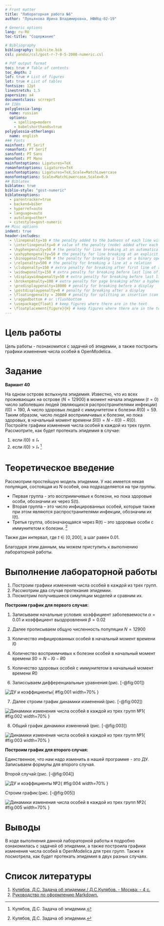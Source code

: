 ```yaml
---
# Front matter
title: "Лабораторная работа №6"
author: "Лукьянова Ирина Владимировна, НФИбд-02-19"

# Generic options
lang: ru-RU
toc-title: "Содержание"

# Bibliography
bibliography: bib/cite.bib
csl: pandoc/csl/gost-r-7-0-5-2008-numeric.csl

# Pdf output format
toc: true # Table of contents
toc_depth: 2
lof: true # List of figures
lot: true # List of tables
fontsize: 12pt
linestretch: 1.5
papersize: a4
documentclass: scrreprt
## I18n
polyglossia-lang:
  name: russian
  options:
	- spelling=modern
	- babelshorthands=true
polyglossia-otherlangs:
  name: english
### Fonts
mainfont: PT Serif
romanfont: PT Serif
sansfont: PT Sans
monofont: PT Mono
mainfontoptions: Ligatures=TeX
romanfontoptions: Ligatures=TeX
sansfontoptions: Ligatures=TeX,Scale=MatchLowercase
monofontoptions: Scale=MatchLowercase,Scale=0.9
## Biblatex
biblatex: true
biblio-style: "gost-numeric"
biblatexoptions:
  - parentracker=true
  - backend=biber
  - hyperref=auto
  - language=auto
  - autolang=other*
  - citestyle=gost-numeric
## Misc options
indent: true
header-includes:
  - \linepenalty=10 # the penalty added to the badness of each line within a paragraph (no associated penalty node) Increasing the value makes tex try to have fewer lines in the paragraph.
  - \interlinepenalty=0 # value of the penalty (node) added after each line of a paragraph.
  - \hyphenpenalty=50 # the penalty for line breaking at an automatically inserted hyphen
  - \exhyphenpenalty=50 # the penalty for line breaking at an explicit hyphen
  - \binoppenalty=700 # the penalty for breaking a line at a binary operator
  - \relpenalty=500 # the penalty for breaking a line at a relation
  - \clubpenalty=150 # extra penalty for breaking after first line of a paragraph
  - \widowpenalty=150 # extra penalty for breaking before last line of a paragraph
  - \displaywidowpenalty=50 # extra penalty for breaking before last line before a display math
  - \brokenpenalty=100 # extra penalty for page breaking after a hyphenated line
  - \predisplaypenalty=10000 # penalty for breaking before a display
  - \postdisplaypenalty=0 # penalty for breaking after a display
  - \floatingpenalty = 20000 # penalty for splitting an insertion (can only be split footnote in standard LaTeX)
  - \raggedbottom # or \flushbottom
  - \usepackage{float} # keep figures where there are in the text
  - \floatplacement{figure}{H} # keep figures where there are in the text
---
```


# **Цель работы**

Цель работы - познакомится с задачей об эпидемии, а также построить графики изменения числа особей в OpenModelica.

# **Задание**

**Вариант 40**

На одном острове вспыхнула эпидемия. Известно, что из всех проживающих на острове ($N=12 900$) в момент начала эпидемии ($t=0$) число заболевших людей (являющихся распространителями инфекции) $I(0)=190$, А число здоровых людей с иммунитетом к болезни $R(0)=59$. Таким образом, число людей восприимчивых к болезни, но пока здоровых, в начальный момент времени $S(0)=N-I(0)- R(0)$.
Постройте графики изменения числа особей в каждой из трех групп. Рассмотрите, как будет протекать эпидемия в случае:

1) если $I(0)\leq I_*$
2) если $I(0) > I_*$ [^1]

# **Теоретическое введение**

Рассмотрим простейшую модель эпидемии. У нас имеется некая популяция, состоящая из N особей, она подразделяется на три группы.

- Первая группа - это восприимчивые к болезни, но пока здоровые особи, обозначим их через S(t).
- Вторая группа – это число инфицированных особей, которые также при этом являются распространителями инфекции, обозначим их I(t).
- Третья группа, обозначающаяся через R(t) – это здоровые особи с иммунитетом к болезни.
[^1]

Также дан интервал, где $t \in [0, 200]$, а шаг равен 0.01.

Благодаря этим данным, мы можем приступить к выполнению лабораторной работы.

# **Выполнение лабораторной работы**

1. Построим графики изменения числа особей в каждой из трех групп.
2. Рассмотрим два случая протекания эпидемии.
3. Посмотрим получившиеся симуляции моделей и сравним их.

**Построим график для первого случая:**

1. Записываем начальные условия: коэффициент заболеваемости $\alpha=0.01$ и коэффициент выздоровления $\beta =0.02$
2. Далее прописываем общую численность популяции $N=12900$
3. Количество инфицированных особей в начальный момент времени $I0$
4. Количество восприимчивых к болезни особей в начальный момент времени $S0 = N - I0 - R0$
5. Количество здоровых особей с иммунитетом в начальный момент времени $R0$
  
6. Записсываем дифференциальные уравнения:(рис. [-@fig:001])

![ДУ и коэффициенты](screen/1.png){ #fig:001 width=70% }

7. Далее строим график динамики изменений:(рис. [-@fig:002])

![Динамики изменения числа особей в каждой из трех групп №1](screen/2.png){ #fig:002 width=70% }

8. Общий график динамики изменений (рис. [-@fig:003])

![Динамики изменения числа особей в каждой из трех групп №1](screen/3.png){ #fig:003 width=70% }

**Построим график для второго случая:**

Единственное, что нам надо изменить в нашей программе - это ДУ. Записываем формулы для второго случая.

Второй случай:(рис. [-@fig:004])

![ДУ и коэффициенты №2](screen/4.png){ #fig:004 width=70% }

Строим график:(рис. [-@fig:005])

![Динамики изменения числа особей в каждой из трех групп №2](screen/5.png){ #fig:005 width=70% }

# Выводы

В ходе выполнения данной лабораторной работы я подробно ознакомилась с задачей об эпидемии, а также построила графики изменения числа особей в OpenModelica для трех групп. Также я посмотрела, как будет протекать эпидемия в двух разных случаях.

# Список литературы

1. [Кулябов, Д.С. Задача об эпидемии / Д.С.Кулябов. - Москва: - 4 с.](https://esystem.rudn.ru/pluginfile.php/1343897/mod_resource/content/2/Лабораторная%20работа%20№%205.pdf)
2. [Руководство по оформлению Markdown.](https://gist.github.com/Jekins/2bf2d0638163f1294637)

[^1]: Кулябов, Д.С. Задача об эпидемии.
